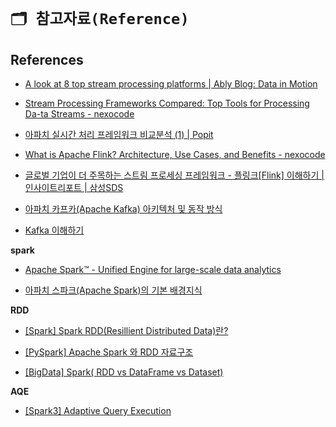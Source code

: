 # `🗂️ 참고자료(Reference)`

## References

- [A look at 8 top stream processing platforms | Ably Blog: Data in Motion](https://ably.com/blog/a-look-at-8-top-stream-processing-platforms)

- [Stream Processing Frameworks Compared: Top Tools for Processing Da-ta Streams - nexocode](https://nexocode.com/blog/posts/stream-processing-frameworks-compared-top-tools-for-processing-data-streams/)

- [아파치 실시간 처리 프레임워크 비교분석 (1) | Popit](https://www.popit.kr/아파치-실시간-처리-프레임워크-비교분석-1/)

- [What is Apache Flink? Architecture, Use Cases, and Benefits - nexocode](https://nexocode.com/blog/posts/what-is-apache-flink/)

- [글로벌 기업이 더 주목하는 스트림 프로세싱 프레임워크 - 플링크[Flink] 이해하기 | 인사이트리포트 | 삼성SDS](https://www.samsungsds.com/kr/insights/flink.html)

- [아파치 카프카(Apache Kafka) 아키텍처 및 동작 방식](https://engkimbs.tistory.com/691)

- [Kafka 이해하기](https://medium.com/@umanking/카프카에-대해서-이야기-하기전에-먼저-data에-대해서-이야기해보자-d2e3ca2f3c2)

**spark**

- [Apache Spark™ - Unified Engine for large-scale data analytics](https://spark.apache.org/)

- [아파치 스파크(Apache Spark)의 기본 배경지식](https://firststep-de.tistory.com/47)

**RDD**

- [[Spark] Spark RDD(Resillient Distributed Data)란?](https://artist-developer.tistory.com/17)

- [[PySpark] Apache Spark 와 RDD 자료구조](https://techblog-history-younghunjo1.tistory.com/151)

- [[BigData] Spark( RDD vs DataFrame vs Dataset)](https://spidyweb.tistory.com/197)

**AQE**

- [[Spark3] Adaptive Query Execution](https://eyeballs.tistory.com/245)